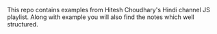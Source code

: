 This repo contains examples from Hitesh Choudhary's Hindi channel JS playlist. Along with example you will also find the notes which well structured.
